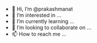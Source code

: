 - 👋 Hi, I’m @prakashmanat
- 👀 I’m interested in ...
- 🌱 I’m currently learning ...
- 💞️ I’m looking to collaborate on ...
- 📫 How to reach me ...

<!---
prakashmanat/prakashmanat is a ✨ special ✨ repository because its `README.md` (this file) appears on your GitHub profile.
You can click the Preview link to take a look at your changes.
--->

